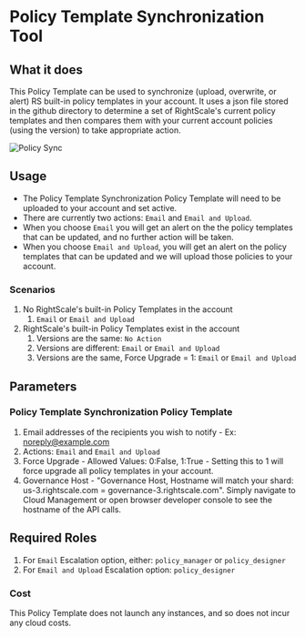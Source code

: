 # Policy Template Synchronization Tool

## What it does

This Policy Template can be used to synchronize (upload, overwrite, or alert) RS built-in policy templates in your account. It uses a json file stored in the github directory to determine a set of RightScale's current policy templates and then compares them with your current account policies (using the version) to take appropriate action.

![Policy Sync]("policy_sync.png")

## Usage

- The Policy Template Synchronization Policy Template will need to be uploaded to your account and set active.
- There are currently two actions: `Email` and `Email and Upload`.
- When you choose `Email` you will get an alert on the the policy templates that can be updated, and no further action will be taken.
- When you choose `Email and Upload`, you will get an alert on the policy templates that can be updated and we will upload those policies to your account.

### Scenarios

1. No RightScale's built-in Policy Templates in the account
    1. `Email` or `Email and Upload`
1. RightScale's built-in Policy Templates exist in the account
    1. Versions are the same: `No Action`
    2. Versions are different: `Email` or `Email and Upload`
    3. Versions are the same, Force Upgrade = 1: `Email` or `Email and Upload`

## Parameters

### Policy Template Synchronization Policy Template

1. Email addresses of the recipients you wish to notify - Ex: noreply@example.com
2. Actions: `Email` and `Email and Upload`
3. Force Upgrade - Allowed Values: 0:False, 1:True - Setting this to 1 will force upgrade all policy templates in your account.
4. Governance Host - "Governance Host, Hostname will match your shard: us-3.rightscale.com = governance-3.rightscale.com". Simply navigate to Cloud Management or open browser developer console to see the hostname of the API calls.

## Required Roles

1. For `Email` Escalation option, either: `policy_manager` or `policy_designer`
2. For `Email and Upload` Escalation option: `policy_designer`

### Cost

This Policy Template does not launch any instances, and so does not incur any cloud costs.
